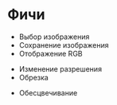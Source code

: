 # Фичи
+ Выбор изображения
+ Сохранение изображения
+ Отображение RGB
- Изменение разрешения
- Обрезка
+ Обесцвечивание
